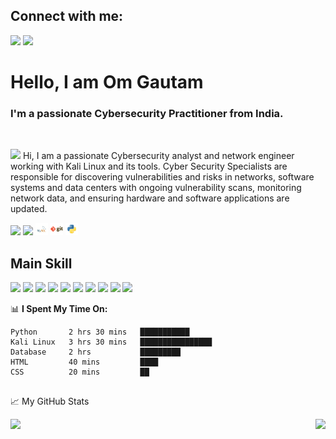 ## Connect with me:
<p align="left">

<a href = "https://www.linkedin.com/in/i-omgautam/"><img src="https://img.icons8.com/fluent/48/000000/linkedin.png"/></a>
<a href="#"><img width="40%" height="auto" src="https://media4.giphy.com/media/dWTi2yiBnSq1K2MkTE/giphy.gif" height="40px"/></a>
<h1 align="left"> <width="10px"> Hello, I am Om Gautam</h1><h3>I'm a passionate Cybersecurity Practitioner from India.</h3>



  
<br />
<p align="left"> 
<a href="#"><img width="30%" height="auto" src="https://www.pngall.com/wp-content/uploads/3/Hacker-PNG-High-Quality-Image.png" height="30px"/></a>
Hi, 
I am a passionate Cybersecurity analyst and network engineer working with Kali Linux and its tools.
Cyber Security Specialists are responsible for discovering vulnerabilities and risks in networks, software systems and data centers with ongoing vulnerability scans, monitoring network data, and ensuring hardware and software applications are updated.


<code><img height="20" src="https://www.pngall.com/wp-content/uploads/4/Cyber-Security-Logo.png"></code>
<code><img height="20" src="https://freepngimg.com/thumb/logo/69605-kali-brand-balvano-mossa-black-linux-logo.png"></code>
<code><img height="20" src="https://raw.githubusercontent.com/github/explore/80688e429a7d4ef2fca1e82350fe8e3517d3494d/topics/mysql/mysql.png"></code>
<code><img height="20" src="https://raw.githubusercontent.com/github/explore/80688e429a7d4ef2fca1e82350fe8e3517d3494d/topics/git/git.png"></code>
<code><img height="20" src="https://raw.githubusercontent.com/github/explore/80688e429a7d4ef2fca1e82350fe8e3517d3494d/topics/python/python.png"></code>

## Main Skill


![](https://img.shields.io/badge/Language-Python-informational?style=flat&logo=python&logoColor=white&color=3bac3a)
![](https://img.shields.io/badge/Language-Shell-informational?style=flat&logo=shell&logoColor=white&color=3bac3a)
![](https://img.shields.io/badge/Language-HTML-informational?style=flat&logo=HTML&logoColor=white&color=3bac3a)
![](https://img.shields.io/badge/CI/CD-Github_Action-informational?style=flat&logo=github&logoColor=white&color=3bac3a)
![](https://img.shields.io/badge/Tools-Kali_Tools-information?style=flat&logo=kalilinux&logoColor=white&color=3bac3a)
![](https://img.shields.io/badge/Cloud-Google-informational?style=flat&logo=Amazon&logoColor=white&color=3bac3a)
![](https://img.shields.io/badge/Database-MySQL-informational?style=flat&logo=mysql&logoColor=white&color=3bac3a)
![](https://img.shields.io/badge/Database-Hive_QL-informational?style=flat&logo=postgresql&logoColor=white&color=3bac3a)
![](https://img.shields.io/badge/Database-Sqlite-informational?style=flat&logo=sqlite&logoColor=white&color=3bac3a)
![](https://img.shields.io/badge/Database-MongoDB-informational?style=flat&logo=mongodb&logoColor=white&color=3bac3a)  
  
📊 **I Spent My Time On:**
<!--START_SECTION:waka-->
```text
Python       2 hrs 30 mins   ███████████            
Kali Linux   3 hrs 30 mins   ████████████████ 
Database     2 hrs           █████████   
HTML         40 mins         ████
CSS          20 mins         ██       
```
<!--END_SECTION:waka-->




##


📈 My GitHub Stats
<p>
<img align="" height="150px" src="https://github-readme-stats.vercel.app/api?username=i-omgautam&show_icons=true&hide_border=true&theme=dark&hide_title=true" >
<img align="right" height="150px" src="https://github-readme-stats.vercel.app/api/top-langs?username=i-omgautam&layout=compact&theme=monokai&count_private=true">
</p>

